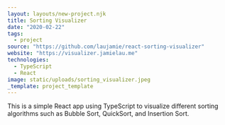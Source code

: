 ```yaml
---
layout: layouts/new-project.njk
title: Sorting Visualizer
date: "2020-02-22"
tags:
  - project
source: "https://github.com/laujamie/react-sorting-visualizer"
website: "https://visualizer.jamielau.me"
technologies:
  - TypeScript
  - React
image: static/uploads/sorting_visualizer.jpeg
_template: project_template
---
```


This is a simple React app using TypeScript to visualize different sorting algorithms such as Bubble Sort, QuickSort, and Insertion Sort.
